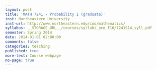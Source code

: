 ```yaml
---
layout: post
title: 'MATH 7241 - Probability 1 (graduate)'
inst: Northeastern University
inst-url: http://www.northeastern.edu/cos/mathematics/
syllabus: __STORAGE_URL__/courses/syllabi_pre_f16/7241S14_syll.pdf
semester: Spring 2014
date: 2014-01-01 02:00:00
comments: false
categories: teaching
published: true
more-text: Course webpage
no-page: true
---
```

